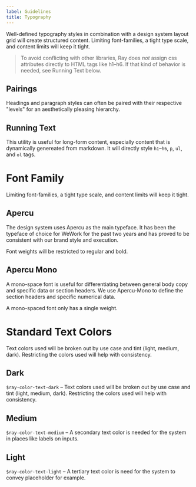 ```yaml
---
label: Guidelines
title: Typography
---
```


<page-intro>Well-defined typography styles in combination with a design system layout grid will create structured content. Limiting font-families, a tight type scale, and content limits will keep it tight.</page-intro>

> To avoid conflicting with other libraries, Ray does _not_ assign css attributes directly to HTML tags like h1–h6. If that kind of behavior is needed, see Running Text below.

<component
    name="All types"
    component="typography"
    variation="typography"
    >
</component>

## Pairings

<p class="ray-p3">Headings and paragraph styles can often be paired with their respective "levels" for an aesthetically pleasing hierarchy.</p>

<component
    name=".ray-h3 + .ray-p3"
    component="typography"
    variation="typography-h3p3"
    >
</component>

## Running Text

This utility is useful for long-form content, especially content that is dynamically genereated from markdown. It will directly style `h1`–`h6`, `p`, `ul`, and `ol` tags.

<component
    component="typography"
    variation="typography-running-text"
    >
</component>

# Font Family

<p class="ray-p3">Limiting font-families, a tight type scale, and content limits will keep it tight.</p>

## Apercu

The design system uses Apercu as the main typeface. It has been the typeface of choice for WeWork for the past two years and has proved to be consistent with our brand style and execution.

Font weights will be restricted to regular and bold.

## Apercu Mono

A mono-space font is useful for differentiating between general body copy and specific data or section headers. We use Apercu-Mono to define the section headers and specific numerical data.

A mono-spaced font only has a single weight.

# Standard Text Colors

<p class="ray-p3">Text colors used will be broken out by use case and tint (light, medium, dark). Restricting the colors used will help with consistency.</p>

## Dark

`$ray-color-text-dark` – Text colors used will be broken out by use case and tint (light, medium, dark). Restricting the colors used will help with consistency.

## Medium

`$ray-color-text-medium` – A secondary text color is needed for the system in places like labels on inputs.

## Light

`$ray-color-text-light` – A tertiary text color is need for the system to convey placeholder for example.

